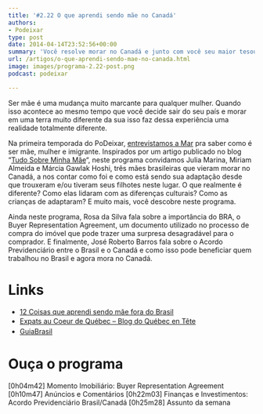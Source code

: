 ```yaml
---
title: '#2.22 O que aprendi sendo mãe no Canadá'
authors:
- Podeixar
type: post
date: 2014-04-14T23:52:56+00:00
summary: 'Você resolve morar no Canadá e junto com você seu maior tesouro: seus filhos. Como é vir com filhos pequenos, adolescentes ou ainda se tornar mãe ao mesmo tempo que você deixa pra trás seu país, seus amigos e sua família? Neste programa entrevistamos não uma, mas três mães que nos contam como foi viver essas experiências ao mesmo tempo.'
url: /artigos/o-que-aprendi-sendo-mae-no-canada.html
image: images/programa-2.22-post.png
podcast: podeixar

---
```

Ser mãe é uma mudança muito marcante para qualquer mulher. Quando isso acontece ao mesmo tempo que você decide sair do seu país e morar em uma terra muito diferente da sua isso faz dessa experiência uma realidade totalmente diferente.

Na primeira temporada do PoDeixar, <a href="http://www.podeixar.com/mae-mulher-e-imigrante/" target="_blank">entrevistamos a Mar</a> pra saber como é ser mãe, mulher e imigrante. Inspirados por um artigo publicado no blog &#8220;<a href="http://tudosobreminhamae.com/" target="_blank">Tudo Sobre Minha Mãe</a>&#8220;, neste programa convidamos Julia Marina, Miriam Almeida e Márcia Gawlak Hoshi, três mães brasileiras que vieram morar no Canadá, a nos contar como foi e como está sendo sua adaptação desde que trouxeram e/ou tiveram seus filhotes neste lugar. O que realmente é diferente? Como elas lidaram com as diferenças culturais? Como as crianças de adaptaram? E muito mais, você descobre neste programa.

Ainda neste programa, Rosa da Silva fala sobre a importância do BRA, o Buyer Representation Agreement, um documento utilizado no processo de compra do imóvel que pode trazer uma surpresa desagradável para o comprador. E finalmente, José Roberto Barros fala sobre o Acordo Previdenciário entre o Brasil e o Canadá e como isso pode beneficiar quem trabalhou no Brasil e agora mora no Canadá.

# Links

  * <a href="http://tudosobreminhamae.com/maes-fora-do-brasil/2014/3/29/12-coisas-que-aprendi-sendo-me-fora-do-brasil" target="_blank">12 Coisas que aprendi sendo mãe fora do Brasil</a>
  * <a href="http://blogue.quebecentete.com" target="_blank"><span style="line-height: 1.5em;">Expats au Coeur de Québec &#8211; Blog do Québec en Tête</span></a>
  * <a href="http://www.guiabrasil.ca/" target="_blank"><span style="line-height: 1.5em;">GuiaBrasil</span></a>

# Ouça o programa

[0h04m42] Momento Imobiliário: Buyer Representation Agreement
[0h10m47] Anúncios e Comentários
[0h22m03] Finanças e Investimentos: Acordo Previdenciário Brasil/Canadá
[0h25m28] Assunto da semana